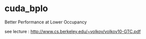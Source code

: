 cuda_bplo
=========

Better Performance at Lower Occupancy

see lecture : http://www.cs.berkeley.edu/~volkov/volkov10-GTC.pdf